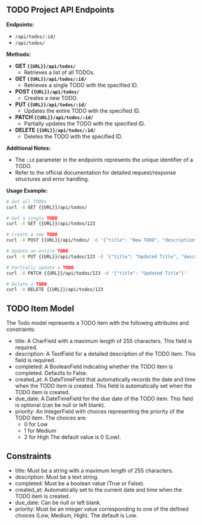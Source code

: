 ## TODO Project API Endpoints

**Endpoints:**

* `/api/todos/:id/`
* `/api/todos/`

**Methods:**

* **GET `{{URL}}/api/todos/`**
    * Retrieves a list of all TODOs.
* **GET `{{URL}}/api/todos/:id/`**
    * Retrieves a single TODO with the specified ID.
* **POST `{{URL}}/api/todos/`**
    * Creates a new TODO.
* **PUT `{{URL}}/api/todos/:id/`**
    * Updates the entire TODO with the specified ID.
* **PATCH `{{URL}}/api/todos/:id/`**
    * Partially updates the TODO with the specified ID.
* **DELETE `{{URL}}/api/todos/:id/`**
    * Deletes the TODO with the specified ID.

**Additional Notes:**

* The `:id` parameter in the endpoints represents the unique identifier of a TODO.
* Refer to the official documentation for detailed request/response structures and error handling.

**Usage Example:**

```bash
# Get all TODOs
curl -X GET {{URL}}/api/todos/

# Get a single TODO
curl -X GET {{URL}}/api/todos/123

# Create a new TODO
curl -X POST {{URL}}/api/todos/ -d '{"title": "New TODO", "description": "This is a new TODO"}'

# Update an entire TODO
curl -X PUT {{URL}}/api/todos/123 -d '{"title": "Updated Title", "description": "Updated Description"}'

# Partially update a TODO
curl -X PATCH {{URL}}/api/todos/123 -d '{"title": "Updated Title"}'

# Delete a TODO
curl -X DELETE {{URL}}/api/todos/123
```

## TODO Item Model
The Todo model represents a TODO item with the following attributes and constraints:

* title: A CharField with a maximum length of 255 characters. This field is required.
* description: A TextField for a detailed description of the TODO item. This field is required.
* completed: A BooleanField indicating whether the TODO item is completed. Defaults to False.
* created_at: A DateTimeField that automatically records the date and time when the TODO item is created. This field is automatically set when the TODO item is created.
* due_date: A DateTimeField for the due date of the TODO item. This field is optional (can be null or left blank).
* priority: An IntegerField with choices representing the priority of the TODO item. The choices are:
    * 0 for Low
    * 1 for Medium
    * 2 for High The default value is 0 (Low).


## Constraints
* title: Must be a string with a maximum length of 255 characters.
* description: Must be a text string.
* completed: Must be a boolean value (True or False).
* created_at: Automatically set to the current date and time when the TODO item is created.
* due_date: Can be null or left blank.
* priority: Must be an integer value corresponding to one of the defined choices (Low, Medium, High). The default is Low.
